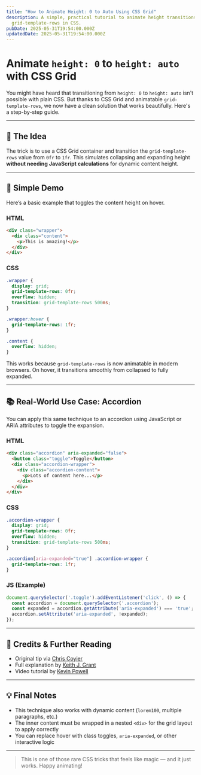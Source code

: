 ```yaml
---
title: "How to Animate Height: 0 to Auto Using CSS Grid"
description: A simple, practical tutorial to animate height transitions using
  grid-template-rows in CSS.
pubDate: 2025-05-31T19:54:00.000Z
updatedDate: 2025-05-31T19:54:00.000Z
---
```

# Animate `height: 0` to `height: auto` with CSS Grid

You might have heard that transitioning from `height: 0` to `height: auto` isn't possible with plain CSS. But thanks to CSS Grid and animatable `grid-template-rows`, we now have a clean solution that works beautifully. Here's a step-by-step guide.

- - -

## 🚀 The Idea

The trick is to use a CSS Grid container and transition the `grid-template-rows` value from `0fr` to `1fr`. This simulates collapsing and expanding height **without needing JavaScript calculations** for dynamic content height.

- - -

## 🧪 Simple Demo

Here’s a basic example that toggles the content height on hover.

### HTML

```html
<div class="wrapper">
  <div class="content">
    <p>This is amazing!</p>
  </div>
</div>
```

### CSS

```css
.wrapper {
  display: grid;
  grid-template-rows: 0fr;
  overflow: hidden;
  transition: grid-template-rows 500ms;
}

.wrapper:hover {
  grid-template-rows: 1fr;
}

.content {
  overflow: hidden;
}
```

This works because `grid-template-rows` is now animatable in modern browsers. On hover, it transitions smoothly from collapsed to fully expanded.

- - -

## 📚 Real-World Use Case: Accordion

You can apply this same technique to an accordion using JavaScript or ARIA attributes to toggle the expansion.

### HTML

```html
<div class="accordion" aria-expanded="false">
  <button class="toggle">Toggle</button>
  <div class="accordion-wrapper">
    <div class="accordion-content">
      <p>Lots of content here...</p>
    </div>
  </div>
</div>
```

### CSS

```css
.accordion-wrapper {
  display: grid;
  grid-template-rows: 0fr;
  overflow: hidden;
  transition: grid-template-rows 500ms;
}

.accordion[aria-expanded="true"] .accordion-wrapper {
  grid-template-rows: 1fr;
}
```

### JS (Example)

```js
document.querySelector('.toggle').addEventListener('click', () => {
  const accordion = document.querySelector('.accordion');
  const expanded = accordion.getAttribute('aria-expanded') === 'true';
  accordion.setAttribute('aria-expanded', !expanded);
});
```

- - -

## 🙌 Credits & Further Reading

* Original tip via [Chris Coyier](https://css-tricks.com)
* Full explanation by [Keith J. Grant](https://keithjgrant.com)
* Video tutorial by [Kevin Powell](https://www.youtube.com/@KevinPowell)

- - -

## 💡 Final Notes

* This technique also works with dynamic content (`lorem100`, multiple paragraphs, etc.)
* The inner content must be wrapped in a nested `<div>` for the grid layout to apply correctly
* You can replace hover with class toggles, `aria-expanded`, or other interactive logic

- - -

> This is one of those rare CSS tricks that feels like magic — and it just works. Happy animating!
